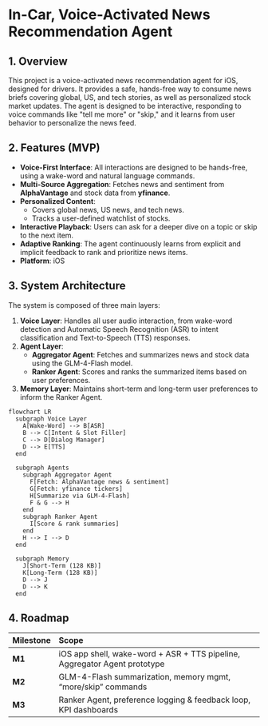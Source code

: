 # In-Car, Voice-Activated News Recommendation Agent

## 1. Overview

This project is a voice-activated news recommendation agent for iOS, designed for drivers. It provides a safe, hands-free way to consume news briefs covering global, US, and tech stories, as well as personalized stock market updates. The agent is designed to be interactive, responding to voice commands like "tell me more" or "skip," and it learns from user behavior to personalize the news feed.

## 2. Features (MVP)

- **Voice-First Interface**: All interactions are designed to be hands-free, using a wake-word and natural language commands.
- **Multi-Source Aggregation**: Fetches news and sentiment from **AlphaVantage** and stock data from **yfinance**.
- **Personalized Content**:
    - Covers global news, US news, and tech news.
    - Tracks a user-defined watchlist of stocks.
- **Interactive Playback**: Users can ask for a deeper dive on a topic or skip to the next item.
- **Adaptive Ranking**: The agent continuously learns from explicit and implicit feedback to rank and prioritize news items.
- **Platform**: iOS

## 3. System Architecture

The system is composed of three main layers:

1.  **Voice Layer**: Handles all user audio interaction, from wake-word detection and Automatic Speech Recognition (ASR) to intent classification and Text-to-Speech (TTS) responses.
2.  **Agent Layer**:
    - **Aggregator Agent**: Fetches and summarizes news and stock data using the GLM-4-Flash model.
    - **Ranker Agent**: Scores and ranks the summarized items based on user preferences.
3.  **Memory Layer**: Maintains short-term and long-term user preferences to inform the Ranker Agent.

```mermaid
flowchart LR
  subgraph Voice Layer
    A[Wake-Word] --> B[ASR]
    B --> C[Intent & Slot Filler]
    C --> D[Dialog Manager]
    D --> E[TTS]
  end

  subgraph Agents
    subgraph Aggregator Agent
      F[Fetch: AlphaVantage news & sentiment]
      G[Fetch: yfinance tickers]
      H[Summarize via GLM-4-Flash]
      F & G --> H
    end
    subgraph Ranker Agent
      I[Score & rank summaries]
    end
    H --> I --> D
  end

  subgraph Memory
    J[Short-Term (128 KB)]
    K[Long-Term (128 KB)]
    D --> J
    D --> K
  end
```

## 4. Roadmap

| Milestone | Scope                                                                     |
| :-------- | :------------------------------------------------------------------------ |
| **M1**    | iOS app shell, wake-word + ASR + TTS pipeline, Aggregator Agent prototype |
| **M2**    | GLM-4-Flash summarization, memory mgmt, “more/skip” commands              |
| **M3**    | Ranker Agent, preference logging & feedback loop, KPI dashboards          |